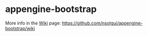 # appengine-bootstrap

More info in the [Wiki](https://github.com/nsotgui/appengine-bootstrap/wiki) page: https://github.com/nsotgui/appengine-bootstrap/wiki


